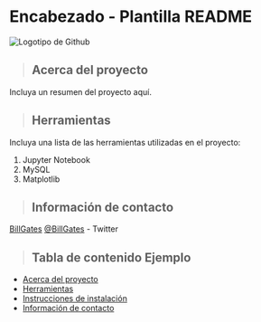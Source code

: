 # Encabezado - Plantilla README
![Logotipo de Github](https://octodex.github.com/images/spidertocat.png "Logotipo de Github - markdown")
<a class="anchor" id="about the project"></a>
>## Acerca del proyecto
Incluya un resumen del proyecto aquí.

<a class="anchor" id="tools"></a>
>## Herramientas
Incluya una lista de las herramientas utilizadas en el proyecto:
1. Jupyter Notebook
2. MySQL
3. Matplotlib

<a class="anchor" id="contact"></a>
>## Información de contacto
[BillGates](https://www.linkedin.com/in/williamhgates/detail/recent-activity/posts/)
[@BillGates](https://twitter.com/BillGates) - Twitter

>## Tabla de contenido Ejemplo
* [Acerca del proyecto](#about_the_project)
* [Herramientas](#tools)
* [Instrucciones de instalación](#installation_instructions)
* [Información de contacto](#contact)